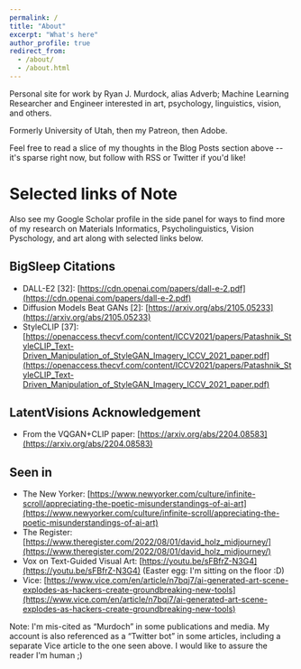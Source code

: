 ```yaml
---
permalink: /
title: "About"
excerpt: "What's here"
author_profile: true
redirect_from: 
  - /about/
  - /about.html
---
```


Personal site for work by Ryan J. Murdock, alias Adverb; Machine Learning Researcher and Engineer interested in art, psychology, linguistics, vision, and others.

Formerly University of Utah, then my Patreon, then Adobe.

Feel free to read a slice of my thoughts in the Blog Posts section above -- it's sparse right now, but follow with RSS or Twitter if you'd like!



# Selected links of Note

Also see my Google Scholar profile in the side panel for ways to find more of my research on Materials Informatics, Psycholinguistics, Vision Pyschology, and art along with selected links below.

## BigSleep Citations
* DALL-E2 [32]: [https://cdn.openai.com/papers/dall-e-2.pdf](https://cdn.openai.com/papers/dall-e-2.pdf)
* Diffusion Models Beat GANs [2]: [https://arxiv.org/abs/2105.05233](https://arxiv.org/abs/2105.05233)
* StyleCLIP [37]: [https://openaccess.thecvf.com/content/ICCV2021/papers/Patashnik_StyleCLIP_Text-Driven_Manipulation_of_StyleGAN_Imagery_ICCV_2021_paper.pdf](https://openaccess.thecvf.com/content/ICCV2021/papers/Patashnik_StyleCLIP_Text-Driven_Manipulation_of_StyleGAN_Imagery_ICCV_2021_paper.pdf)

## LatentVisions Acknowledgement
* From the VQGAN+CLIP paper: [https://arxiv.org/abs/2204.08583](https://arxiv.org/abs/2204.08583)

## Seen in
* The New Yorker: [https://www.newyorker.com/culture/infinite-scroll/appreciating-the-poetic-misunderstandings-of-ai-art](https://www.newyorker.com/culture/infinite-scroll/appreciating-the-poetic-misunderstandings-of-ai-art)
* The Register: [https://www.theregister.com/2022/08/01/david_holz_midjourney/](https://www.theregister.com/2022/08/01/david_holz_midjourney/)
* Vox on Text-Guided Visual Art: [https://youtu.be/sFBfrZ-N3G4](https://youtu.be/sFBfrZ-N3G4) (Easter egg: I'm sitting on the floor :D)
* Vice: [https://www.vice.com/en/article/n7bqj7/ai-generated-art-scene-explodes-as-hackers-create-groundbreaking-new-tools](https://www.vice.com/en/article/n7bqj7/ai-generated-art-scene-explodes-as-hackers-create-groundbreaking-new-tools)




Note: I'm mis-cited as “Murdoch” in some publications and media. My account is also referenced as a “Twitter bot” in some articles, including a separate Vice article to the one seen above. I would like to assure the reader I'm human ;)


